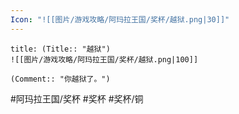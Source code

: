 ```yaml
---
Icon: "![[图片/游戏攻略/阿玛拉王国/奖杯/越狱.png|30]]"
---
```

```ad-common-bronze-trophy
title: (Title:: "越狱")
![[图片/游戏攻略/阿玛拉王国/奖杯/越狱.png|100]]

(Comment:: "你越狱了。")
```

#阿玛拉王国/奖杯 #奖杯 #奖杯/铜
